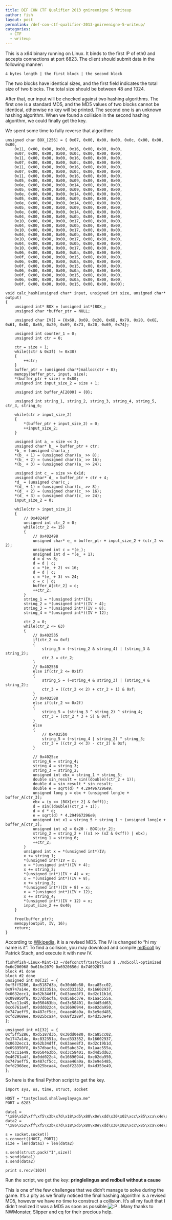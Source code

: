 ```yaml
---
title: DEF CON CTF Qualifier 2013 gnireenigne 5 Writeup
author: fish
layout: post
permalink: /def-con-ctf-qualifier-2013-gnireenigne-5-writeup/
categories:
  - CTF
  - writeup
---
```

This is a x64 binary running on Linux. It binds to the first IP of eth0 and accepts connections at port 6823. The client should submit data in the following manner:

    4 bytes length | the first block | the second block
    

The two blocks have identical sizes, and the first field indicates the total size of two blocks. The total size should be between 48 and 1024.

After that, our input will be checked against two hashing algorithms. The first one is a standard MD5, and the MD5 values of two blocks cannot be identical, otherwise no key will be printed. The second one is an unknown hashing algorithm. When we found a collision in the second hashing algorithm, we could finally get the key.

We spent some time to fully reverse that algorithm:

    unsigned char BOX_[256] = { 0x07, 0x00, 0x00, 0x00, 0x0c, 0x00, 0x00, 0x00,
        0x11, 0x00, 0x00, 0x00, 0x16, 0x00, 0x00, 0x00,
        0x07, 0x00, 0x00, 0x00, 0x0c, 0x00, 0x00, 0x00,
        0x11, 0x00, 0x00, 0x00, 0x16, 0x00, 0x00, 0x00,
        0x07, 0x00, 0x00, 0x00, 0x0c, 0x00, 0x00, 0x00,
        0x11, 0x00, 0x00, 0x00, 0x16, 0x00, 0x00, 0x00,
        0x07, 0x00, 0x00, 0x00, 0x0c, 0x00, 0x00, 0x00,
        0x11, 0x00, 0x00, 0x00, 0x16, 0x00, 0x00, 0x00,
        0x05, 0x00, 0x00, 0x00, 0x09, 0x00, 0x00, 0x00,
        0x0e, 0x00, 0x00, 0x00, 0x14, 0x00, 0x00, 0x00,
        0x05, 0x00, 0x00, 0x00, 0x09, 0x00, 0x00, 0x00,
        0x0e, 0x00, 0x00, 0x00, 0x14, 0x00, 0x00, 0x00,
        0x05, 0x00, 0x00, 0x00, 0x09, 0x00, 0x00, 0x00,
        0x0e, 0x00, 0x00, 0x00, 0x14, 0x00, 0x00, 0x00,
        0x05, 0x00, 0x00, 0x00, 0x09, 0x00, 0x00, 0x00,
        0x0e, 0x00, 0x00, 0x00, 0x14, 0x00, 0x00, 0x00,
        0x04, 0x00, 0x00, 0x00, 0x0b, 0x00, 0x00, 0x00,
        0x10, 0x00, 0x00, 0x00, 0x17, 0x00, 0x00, 0x00,
        0x04, 0x00, 0x00, 0x00, 0x0b, 0x00, 0x00, 0x00,
        0x10, 0x00, 0x00, 0x00, 0x17, 0x00, 0x00, 0x00,
        0x04, 0x00, 0x00, 0x00, 0x0b, 0x00, 0x00, 0x00,
        0x10, 0x00, 0x00, 0x00, 0x17, 0x00, 0x00, 0x00,
        0x04, 0x00, 0x00, 0x00, 0x0b, 0x00, 0x00, 0x00,
        0x10, 0x00, 0x00, 0x00, 0x17, 0x00, 0x00, 0x00,
        0x06, 0x00, 0x00, 0x00, 0x0a, 0x00, 0x00, 0x00,
        0x0f, 0x00, 0x00, 0x00, 0x15, 0x00, 0x00, 0x00,
        0x06, 0x00, 0x00, 0x00, 0x0a, 0x00, 0x00, 0x00,
        0x0f, 0x00, 0x00, 0x00, 0x15, 0x00, 0x00, 0x00,
        0x06, 0x00, 0x00, 0x00, 0x0a, 0x00, 0x00, 0x00,
        0x0f, 0x00, 0x00, 0x00, 0x15, 0x00, 0x00, 0x00,
        0x06, 0x00, 0x00, 0x00, 0x0a, 0x00, 0x00, 0x00,
        0x0f, 0x00, 0x00, 0x00, 0x15, 0x00, 0x00, 0x00};
    
    void calc_hash(unsigned char* input, unsigned int size, unsigned char* output)
    {
        unsigned int* BOX = (unsigned int*)BOX_;
        unsigned char *buffer_ptr = NULL;
    
        unsigned char IV[] = {0x68, 0x69, 0x20, 0x6D, 0x79, 0x20, 0x6E, 0x61, 0x6D, 0x65, 0x20, 0x69, 0x73, 0x20, 0x69, 0x74};
    
        unsigned int counter_1 = 0;
        unsigned int ctr = 0;
    
        ctr = size + 1;
        while((ctr & 0x3f) != 0x38)
        {
            ++ctr;
        }
        buffer_ptr = (unsigned char*)malloc(ctr + 8);
        memcpy(buffer_ptr, input, size);
        *(buffer_ptr + size) = 0x80;
        unsigned int input_size_2 = size + 1;
    
        unsigned int buffer_A[2000] = {0};
    
        unsigned int string_1, string_2, string_3, string_4, string_5, ctr_3, string_6;
    
        while(ctr > input_size_2)
        {
            *(buffer_ptr + input_size_2) = 0;
            ++input_size_2;
        }
    
        unsigned int a_ = size << 3;
        unsigned char* b_ = buffer_ptr + ctr;
        *b_ = (unsigned char)a_;
        *(b_ + 1) = (unsigned char)(a_ >> 8);
        *(b_ + 2) = (unsigned char)(a_ >> 16);
        *(b_ + 3) = (unsigned char)(a_ >> 24);
    
        unsigned int c_ = size >> 0x1d;
        unsigned char* d_ = buffer_ptr + ctr + 4;
        *d_ = (unsigned char)c_;
        *(d_ + 1) = (unsigned char)(c_ >> 8);
        *(d_ + 2) = (unsigned char)(c_ >> 16);
        *(d_ + 3) = (unsigned char)(c_ >> 24);
        input_size_2 = 0;
    
        while(ctr > input_size_2)
        {
            // 0x40248f
            unsigned int ctr_2 = 0;
            while(ctr_2 <= 15)
            {
                // 0x402498
                unsigned char* e_ = buffer_ptr + input_size_2 + (ctr_2 << 2);
                unsigned int c = *(e_);
                unsigned int d = *(e_ + 1);
                d = d << 8;
                d = d | c;
                c = *(e_ + 2) << 16;
                d = d | c;
                c = *(e_ + 3) << 24;
                c = c | d;
                buffer_A[ctr_2] = c;
                ++ctr_2;
            }
            string_1 = *(unsigned int*)IV;
            string_2 = *(unsigned int*)(IV + 4);
            string_3 = *(unsigned int*)(IV + 8);
            string_4 = *(unsigned int*)(IV + 12);
    
            ctr_2 = 0;
            while(ctr_2 <= 63)
            {
                // 0x402535
                if(ctr_2 <= 0xf)
                {
                    string_5 = (~string_2 & string_4) | (string_3 & string_2);
                    ctr_3 = ctr_2;
                }
                // 0x402558
                else if(ctr_2 <= 0x1f)
                {
                    string_5 = (~string_4 & string_3) | (string_4 & string_2);
                    ctr_3 = ((ctr_2 << 2) + ctr_2 + 1) & 0xf;
                }
                // 0x402588
                else if(ctr_2 <= 0x2f)
                {
                    string_5 = (string_3 ^ string_2) ^ string_4;
                    ctr_3 = (ctr_2 * 3 + 5) & 0xf;
                }
                else
                {
                    // 0x4025b0
                    string_5 = (~string_4 | string_2) ^ string_3;
                    ctr_3 = ((ctr_2 << 3) - ctr_2) & 0xf;
                }
    
                // 0x4025ce
                string_6 = string_4;
                string_4 = string_3;
                string_3 = string_2;
                unsigned int ebx = string_1 + string_5;
                double sin_result = sin((double)(ctr_2 + 1));
                double d = sin_result * sin_result;
                double e = sqrt(d) * 4.294967296e9;
                unsigned long y = ebx + (unsigned long)e + buffer_A[ctr_3];
                ebx = (y << (BOX[ctr_2] & 0xff));
                d = sin((double)(ctr_2 + 1));
                d = d * d;
                e = sqrt(d) * 4.294967296e9;
                unsigned int x1 = string_5 + string_1 + (unsigned long)e + buffer_A[ctr_3];
                unsigned int x2 = 0x20 - BOX[ctr_2];
                string_2 = string_2 + ((x1 >> (x2 & 0xff)) | ebx);
                string_1 = string_6;
                ++ctr_2;
            }
            unsigned int x = *(unsigned int*)IV;
            x += string_1;
            *(unsigned int*)IV = x;
            x = *(unsigned int*)(IV + 4);
            x += string_2;
            *(unsigned int*)(IV + 4) = x;
            x = *(unsigned int*)(IV + 8);
            x += string_3;
            *(unsigned int*)(IV + 8) = x;
            x = *(unsigned int*)(IV + 12);
            x += string_4;
            *(unsigned int*)(IV + 12) = x;
            input_size_2 += 0x40;
        }
    
        free(buffer_ptr);
        memcpy(output, IV, 16);
        return;
    }
    

According to [Wikipedia][1], it is a revised MD5. The IV is changed to &#8220;hi my name is it&#8221;. To find a collision, you may download and compile [md5coll][2] by Patrick Stach, and execute it with new IV.

    fish@fish-Linux-Mint-13 ~/defconctf/tastycloud $ ./md5coll-optimized 0x6d206968 0x616e2079 0x6920656d 0x74692073
    block #1 done
    block #2 done
    unsigned int m0[32] = {
    0xf5ff5286, 0xd5187d3b, 0x30dd0e80, 0xca85cc02, 
    0x9747a14e, 0xc832351a, 0xcd333352, 0x16602937, 
    0x0632ecc1, 0x62b34dff, 0x83aee8f3, 0xd2c11b1d, 
    0x098950f8, 0x37dbacfa, 0x85abc37e, 0x1aac555a, 
    0x7ac11e49, 0x050463bb, 0xd3c58401, 0xd4d5dd63, 
    0xc6761a4f, 0x0dd022c4, 0x16696944, 0xe02da950, 
    0x747aeff5, 0x487cf5cc, 0xaae46a9a, 0x3e9ed485, 
    0xfd2968ee, 0x025bcaa4, 0x68f2289f, 0x4d353e49, 
    };
    
    unsigned int m1[32] = {
    0xf5ff5286, 0xd5187d3b, 0x30dd0e80, 0xca85cc02, 
    0x1747a14e, 0xc832351a, 0xcd333352, 0x16602937, 
    0x0632ecc1, 0x62b34dff, 0x83aee8f3, 0xd2c19b1d, 
    0x098950f8, 0x37dbacfa, 0x05abc37e, 0x1aac555a, 
    0x7ac11e49, 0x050463bb, 0xd3c58401, 0xd4d5dd63, 
    0x46761a4f, 0x0dd022c4, 0x16696944, 0xe02da950, 
    0x747aeff5, 0x487cf5cc, 0xaae46a9a, 0x3e9e5485, 
    0xfd2968ee, 0x025bcaa4, 0xe8f2289f, 0x4d353e49, 
    };
    

So here is the final Python script to get the key.

    import sys, os, time, struct, socket
    
    HOST = "tastycloud.shallweplayaga.me"
    PORT = 6283
    
    data1 = "\x86\x52\xff\xf5\x3b\x7d\x18\xd5\x80\x0e\xdd\x30\x02\xcc\x85\xca\x4e\xa1\x47\x97\x1a\x35\x32\xc8\x52\x33\x33\xcd\x37\x29\x60\x16\xc1\xec\x32\x06\xff\x4d\xb3\x62\xf3\xe8\xae\x83\x1d\x1b\xc1\xd2\xf8\x50\x89\x09\xfa\xac\xdb\x37\x7e\xc3\xab\x85\x5a\x55\xac\x1a\x49\x1e\xc1\x7a\xbb\x63\x04\x05\x01\x84\xc5\xd3\x63\xdd\xd5\xd4\x4f\x1a\x76\xc6\xc4\x22\xd0\x0d\x44\x69\x69\x16\x50\xa9\x2d\xe0\xf5\xef\x7a\x74\xcc\xf5\x7c\x48\x9a\x6a\xe4\xaa\x85\xd4\x9e\x3e\xee\x68\x29\xfd\xa4\xca\x5b\x02\x9f\x28\xf2\x68\x49\x3e\x35\x4d"
    data2 = "\x86\x52\xff\xf5\x3b\x7d\x18\xd5\x80\x0e\xdd\x30\x02\xcc\x85\xca\x4e\xa1\x47\x17\x1a\x35\x32\xc8\x52\x33\x33\xcd\x37\x29\x60\x16\xc1\xec\x32\x06\xff\x4d\xb3\x62\xf3\xe8\xae\x83\x1d\x9b\xc1\xd2\xf8\x50\x89\x09\xfa\xac\xdb\x37\x7e\xc3\xab\x05\x5a\x55\xac\x1a\x49\x1e\xc1\x7a\xbb\x63\x04\x05\x01\x84\xc5\xd3\x63\xdd\xd5\xd4\x4f\x1a\x76\x46\xc4\x22\xd0\x0d\x44\x69\x69\x16\x50\xa9\x2d\xe0\xf5\xef\x7a\x74\xcc\xf5\x7c\x48\x9a\x6a\xe4\xaa\x85\x54\x9e\x3e\xee\x68\x29\xfd\xa4\xca\x5b\x02\x9f\x28\xf2\xe8\x49\x3e\x35\x4d"
    
    s = socket.socket()
    s.connect((HOST, PORT))
    size = len(data1) + len(data2)
    
    s.send(struct.pack("I",size))
    s.send(data1)
    s.send(data2)
    
    print s.recv(1024)
    

Run the script, we get the key: **pringlelingus and redbull without a cause**

This is one of the few challenges that we didn&#8217;t manage to solve during the game. It&#8217;s a pity as we finally noticed the final hashing algorithm is a revised MD5, however we have no time to construct a collision. It&#8217;s all my fault that I didn&#8217;t realized it was a MD5 as soon as possible <img src='http://www.blue-lotus.net/wp-includes/images/smilies/icon_razz.gif' alt=':P' class='wp-smiley' /> . Many thanks to NWMonster, Slipper and cq for their precious help.

 [1]: http://en.wikipedia.org/wiki/Md5#Pseudocode
 [2]: http://dl.packetstormsecurity.net/crypt/md/md5coll.c